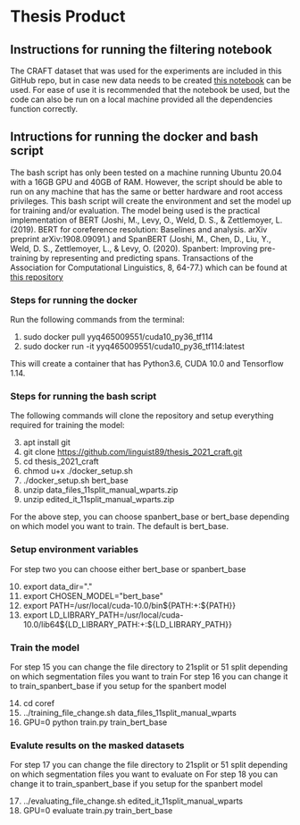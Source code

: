 # Thesis Product
## Instructions for running the filtering notebook
The CRAFT dataset that was used for the experiments are included in this GitHub repo, but in case new data needs to be created [this notebook](https://colab.research.google.com/drive/1TS7PDjWK3bSDwUd3u7TGozFRR4YYGvCD?usp=sharing) can be used. For ease of use it is recommended that the notebook be used, but the code can also be run on a local machine provided all the dependencies function correctly.
## Intructions for running the docker and bash script
The bash script has only been tested on a machine running Ubuntu 20.04 with a 16GB GPU and 40GB of RAM. However, the script should be able to run on any machine that has the same or better hardware and root access privileges. This bash script will create the environment and set the model up for training and/or evaluation. The model being used is the practical implementation of BERT (Joshi, M., Levy, O., Weld, D. S., & Zettlemoyer, L. (2019). BERT for coreference resolution: Baselines and analysis. arXiv preprint arXiv:1908.09091.) and SpanBERT (Joshi, M., Chen, D., Liu, Y., Weld, D. S., Zettlemoyer, L., & Levy, O. (2020). Spanbert: Improving pre-training by representing and predicting spans. Transactions of the Association for Computational Linguistics, 8, 64-77.) which can be found at [this repository](https://github.com/mandarjoshi90/coref.git) 

### Steps for running the docker
Run the following commands from the terminal:

1) sudo docker pull yyq465009551/cuda10_py36_tf114
2) sudo docker run -it yyq465009551/cuda10_py36_tf114:latest

This will create a container that has Python3.6, CUDA 10.0 and Tensorflow 1.14.

### Steps for running the bash script
The following commands will clone the repository and setup everything required for training the model:

3) apt install git
4) git clone https://github.com/linguist89/thesis_2021_craft.git
5) cd thesis_2021_craft
6) chmod u+x ./docker_setup.sh
7) ./docker_setup.sh bert_base
8) unzip data_files_11split_manual_wparts.zip
9) unzip edited_it_11split_manual_wparts.zip

For the above step, you can choose spanbert_base or bert_base depending on which model you want to train. The default is bert_base.

### Setup environment variables
For step two you can choose either bert_base or spanbert_base

10) export data_dir="."
11) export CHOSEN_MODEL="bert_base"
12) export PATH=/usr/local/cuda-10.0/bin${PATH:+:${PATH}}
13) export LD_LIBRARY_PATH=/usr/local/cuda-10.0/lib64${LD_LIBRARY_PATH:+:${LD_LIBRARY_PATH}}

### Train the model
For step 15 you can change the file directory to 21split or 51 split depending on which segmentation files you want to train 
For step 16 you can change it to train_spanbert_base if you setup for the spanbert model

14) cd coref
15) ../training_file_change.sh data_files_11split_manual_wparts
16) GPU=0 python train.py train_bert_base

### Evalute results on the masked datasets
For step 17 you can change the file directory to 21split or 51 split depending on which segmentation files you want to evaluate on
For step 18 you can change it to train_spanbert_base if you setup for the spanbert model

17) ../evaluating_file_change.sh edited_it_11split_manual_wparts
18) GPU=0 evaluate train.py train_bert_base
